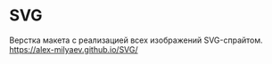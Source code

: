 # SVG
Верстка макета с реализацией всех изображений SVG-спрайтом.
https://alex-milyaev.github.io/SVG/
